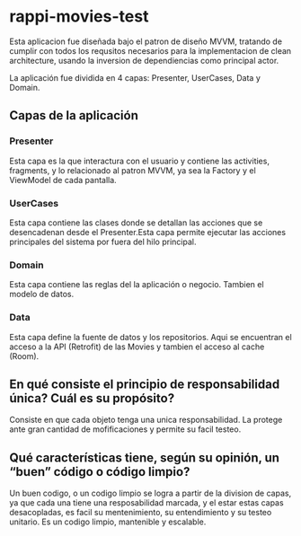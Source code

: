 # rappi-movies-test

Esta aplicacion fue diseñada bajo el patron de diseño MVVM, tratando de cumplir con todos los requsitos necesarios para la implementacion de clean architecture, usando la inversion de dependiencias como principal actor.

La aplicación fue dividida en 4 capas: Presenter, UserCases, Data y Domain. 

## Capas de la aplicación

### Presenter

Esta capa es la que interactura con el usuario y contiene las activities, fragments, y lo relacionado al patron MVVM, ya sea la Factory y el ViewModel de cada pantalla.

### UserCases

Esta capa contiene las clases donde se detallan las acciones que se desencadenan desde el Presenter.Esta capa permite ejecutar las acciones principales del sistema por fuera del hilo principal.

### Domain

Esta capa contiene las reglas del la aplicación o negocio. Tambien el modelo de datos.

### Data

Esta capa define la fuente de datos y los repositorios. Aqui se encuentran el acceso a la API (Retrofit) de las Movies y tambien el acceso al cache (Room).



## En qué consiste el principio de responsabilidad única? Cuál es su propósito?

Consiste en que cada objeto tenga una unica responsabilidad. La protege ante gran cantidad de mofificaciones y permite su facil testeo.

## Qué características tiene, según su opinión, un “buen” código o código limpio?

Un buen codigo, o un codigo limpio se logra a partir de la division de capas, ya que cada una tiene una resposabilidad marcada, y el estar estas capas desacopladas, es facil su mentenimiento, su entendimiento y su testeo unitario.
Es un codigo limpio, mantenible y escalable.

